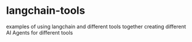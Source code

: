 # langchain-tools
examples of using langchain and different tools together creating different AI Agents for different tools
